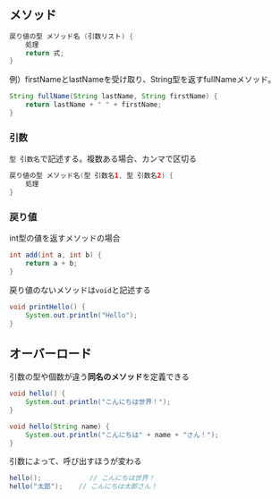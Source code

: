 
## メソッド

```java
戻り値の型 メソッド名 (引数リスト) {
    処理
    return 式;
}
```

例）firstNameとlastNameを受け取り、String型を返すfullNameメソッド。

```java
String fullName(String lastName, String firstName) {
    return lastName + " " + firstName;
}
```

### 引数

`型 引数名`で記述する。複数ある場合、カンマで区切る

```java
戻り値の型 メソッド名(型 引数名1, 型 引数名2) {
    処理
}
```

### 戻り値

int型の値を返すメソッドの場合

```java
int add(int a, int b) {
    return a + b;
}
```

戻り値のないメソッドは`void`と記述する

```java
void printHello() {
    System.out.println("Hello");
}
```

## オーバーロード

引数の型や個数が違う**同名のメソッド**を定義できる

```java
void hello() {
    System.out.println("こんにちは世界！");
}

void hello(String name) {
    System.out.println("こんにちは" + name + "さん！");
}
```

引数によって、呼び出すほうが変わる

```java
hello();            // こんにちは世界！
hello("太郎");    // こんにちは太郎さん！
```


